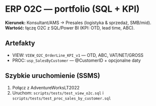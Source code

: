 # ERP O2C — portfolio (SQL + KPI)

**Kierunek:** Konsultant/AMS → Presales (logistyka & sprzedaż, SMB/mid).  
**Wartość:** łączę O2C z SQL/Power BI (KPI: OTD, lead time, ABC).

## Artefakty
- VIEW: `VIEW_O2C_OrderLine_KPI_v1` — OTD, ABC, VAT/NET/GROSS
- PROC: `usp_SalesByCustomer` — @CustomerID + opcjonalne daty

## Szybkie uruchomienie (SSMS)
1. Połącz z AdventureWorksLT2022  
2. Uruchom: `scripts/tests/test_view_o2c.sql` i `scripts/tests/test_proc_sales_by_customer.sql`

